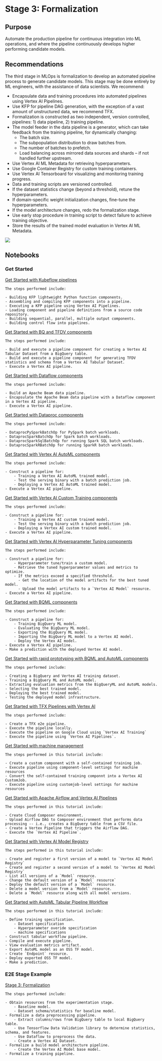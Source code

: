 # Stage 3: Formalization

## Purpose

Automate the production pipeline for continuous integration into ML operations, and where the pipeline continuously develops higher performing candidate models.


## Recommendations  

The third stage in MLOps is formalization to develop an automated pipeline process to generate candidate models. This stage may be done entirely by ML engineers, with the assistance of data scientists. We recommend:

- Encapsulate data and training procedures into automated pipelines using Vertex AI Pipelines.
- Use KFP for pipeline DAG generation, with the exception of a vast amount of unstructured data, we recommend TFX.
- Formalization is constructed as two independent, version controlled, pipelines: 1) data pipeline, 2) training pipeline.
- The model feeder in the data pipeline is a generator, which can take feedback from the training pipeline, for dynamically changing:
  - The batch size.
  - The subpopulation distribution to draw batches from.
  - The number of batches to prefetch.
  - Load balancing across mirrored data sources and shards – if not handled further upstream.
- Use Vertex AI ML Metadata for retrieving hyperparameters.
- Use Google Container Registry for custom training containers.
- Use Vertex AI Tensorboard for visualizing and monitoring training progress.
- Data and training scripts are versioned controlled.
- If the dataset statistics change (beyond a threshold), retune the hyperparameters.
- If domain-specific weight initialization changes, fine-tune the hyperparameters.
- If the model architecture changes, redo the formalization stage.
- Use early stop procedure in training script to detect failure to achieve training objective.
- Store the results of the trained model evaluation in Vertex AI ML Metadata.

<img src='stage3v3.png'>

## Notebooks

### Get Started

[Get Started with Kubeflow pipelines](get_started_with_kubeflow_pipelines.ipynb)

```
The steps performed include:

- Building KFP lightweight Python function components.
- Assembling and compiling KFP components into a pipeline.
- Executing a KFP pipeline using Vertex AI Pipelines.
- Loading component and pipeline definitions from a source code repository.
- Building sequential, parallel, multiple output components.
- Building control flow into pipelines.
```

[Get Started with BQ and TFDV components](get_started_with_bq_tfdv_pipeline_components.ipynb)

```
The steps performed include:

- Build and execute a pipeline component for creating a Vertex AI Tabular Dataset from a BigQuery table.
- Build and execute a pipeline component for generating TFDV statistics and schema from a Vertex AI Tabular Dataset.
- Execute a Vertex AI pipeline.
```

[Get Started with Dataflow components](get_started_with_dataflow_pipeline_components.ipynb)

```
The steps performed include:

- Build an Apache Beam data pipeline.
- Encapsulate the Apache Beam data pipeline with a Dataflow component in a Vertex AI pipeline.
- Execute a Vertex AI pipeline.
```

[Get Started with Dataproc components](get_started_with_dataproc_pipeline_components.ipynb)

```
The steps performed include:

- DataprocPySparkBatchOp for PySpark batch workloads.
- DataprocSparkBatchOp for Spark batch workloads.
- DataprocSparkSqlBatchOp for running Spark SQL batch workloads.
- DataprocSparkRBatchOp for running SparkR batch workloads.
```

[Get Started with Vertex AI AutoML components](get_started_with_automl_pipeline_components.ipynb)

```
The steps performed include:

- Construct a pipeline for:
    - Training a Vertex AI AutoML trained model.
    - Test the serving binary with a batch prediction job.
    - Deploying a Vertex AI AutoML trained model.
- Execute a Vertex AI pipeline.
```

[Get Started with Vertex AI Custom Training components](get_started_with_custom_training_pipeline_components.ipynb)

```
The steps performed include:

- Construct a pipeline for:
    - Training a Vertex AI custom trained model.
    - Test the serving binary with a batch prediction job.
    - Deploying a Vertex AI custom trained model.
- Execute a Vertex AI pipeline.
```

[Get Started with Vertex AI Hyperparameter Tuning components](get_started_with_hpt_pipeline_components.ipynb)

```
The steps performed include:

- Construct a pipeline for:
    - Hyperparameter tune/train a custom model.
    - Retrieve the tuned hyperparameter values and metrics to optimize.
    - If the metrics exceed a specified threshold.
      - Get the location of the model artifacts for the best tuned model.
      - Upload the model artifacts to a `Vertex AI Model` resource.
- Execute a Vertex AI pipeline.
```

[Get Started with BQML components](get_started_with_bqml_pipeline_components.ipynb)

```
The steps performed include:

- Construct a pipeline for:
    - Training BigQuery ML model.
    - Evaluating the BigQuery ML model.
    - Exporting the BigQuery ML model.
    - Importing the BigQuery ML model to a Vertex AI model.
    - Deploy the Vertex AI model.
- Execute a Vertex AI pipeline.
- Make a prediction with the deployed Vertex AI model.
```

[Get Started with rapid prototyping with BQML and AutoML components](get_started_with_rapid_prototyping_bqml_automl.ipynb)


```
The steps performed include:

- Creating a BigQuery and Vertex AI training dataset.
- Training a BigQuery ML and AutoML model.
- Extracting evaluation metrics from the BigQueryML and AutoML models.
- Selecting the best trained model.
- Deploying the best trained model.
- Testing the deployed model infrastructure.
```

[Get Started with TFX Pipelines with Vertex AI](get_started_with_tfx_pipeline.ipynb)

```
The steps performed include:

- Create a TFX e2e pipeline.
- Execute the pipeline locally.
- Execute the pipeline on Google Cloud using `Vertex AI Training`
- Execute the pipeline using `Vertex AI Pipelines`.
```

[Get Started with machine management](get_started_with_machine_management.ipynb)

```
The steps performed in this tutorial include:

- Create a custom component with a self-contained training job.
- Execute pipeline using component-level settings for machine resources
- Convert the self-contained training componnt into a Vertex AI CustomJob.
- Execute pipeline using customjob-level settings for machine resources
```

[Get Started with Apache Airflow and Vertex AI Pipelines](get_started_with_airflow_and_vertex_pipelines.ipynb)

```
The steps performed in this tutorial include:

- Create Cloud Composer environment.
- Upload Airflow DAG to Composer environment that performs data processing -- i.e., creates a BigQuery table from a CSV file.
- Create a Vertex Pipeline that triggers the Airflow DAG.
- Execute the `Vertex AI Pipeline`.
```


[Get Started with Vertex AI Model Registry](get_started_with_model_registry.ipynb)

```
The steps performed in this tutorial include:

- Create and register a first version of a model to `Vertex AI Model Registry`
- Create and register a second version of a model to `Vertex AI Model Registry`
- List all versions of a `Model` resource.
- Change the default version of a `Model` resource`
- Deploy the default version of a `Model` resource.
- Delete a model version from a `Model` resource.
- Delete a `Model` resource along with all model versions.
```

[Get Started with AutoML Tabular Pipeline Workflow](get_started_with_automl_tabular_pipeline_workflow.ipynb)

```
The steps performed in this tutorial include:

- Define training specification.
    - Dataset specification
    - Hyperparameter overide specification
    - machine specifications
- Construct tabular workflow pipeline.
- Compile and execute pipeline.
- View evaluation metrics artifact.
- Export AutoML model as an OSS TF model.
- Create `Endpoint` resource.
- Deploy exported OSS TF model.
- Make a prediction.
```

### E2E Stage Example

[Stage 3: Formalization](mlops_formalization.ipynb)

```
The steps performed include:

- Obtain resources from the experimentation stage.
    - Baseline model.
    - Dataset schema/statistics for baseline model.
- Formalize a data preprocessing pipeline.
    - Extract columns/rows from BigQuery table to local BigQuery table.
    - Use Tensorflow Data Validation library to determine statistics, schema, and features.
    - Use Dataflow to preprocess the data.
    - Create a Vertex AI Dataset.
- Formalize a build model architecture pipeline.
    - Create the Vertex AI Model base model.
- Formalize a training pipeline.
```
